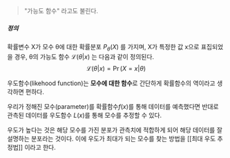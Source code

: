 > "가능도 함수" 라고도 불린다.

##### 정의
확률변수 X가 모수  θ에 대한 확률분포 $\displaystyle P_{\theta }(X)$ 를 가지며,  X가 특정한 값  x으로 표집되었을 경우,  θ의 가능도 함수 $\displaystyle {\mathcal {L}}(\theta |x)$ 는 다음과 같이 정의된다. 
$${\displaystyle {\mathcal {L}}(\theta |x)=\Pr(X=x|\theta )}$$

우도함수(likehood function)는 **모수에 대한 함수**로 간단하게 확률함수의 역이라고 생각하면 편하다. 

우리가 정해진 모수(parameter)를 확률함수$f(x)$를 통해 데이터를 예측했다면 
반대로 관측된 데이터를 우도함수 $L(x)$를 통해 모수를 추정할 수 있다. 

우도가 높다는 것은 해당 모수를 가진 분포가 관측치에 적합하게 되어 해당 데이터를 잘 설명하는 분포라는 것이다. 이에 우도가 최대가 되는 모수를 찾는 방법을 [[최대 우도 추정법]] 이라고 한다. 